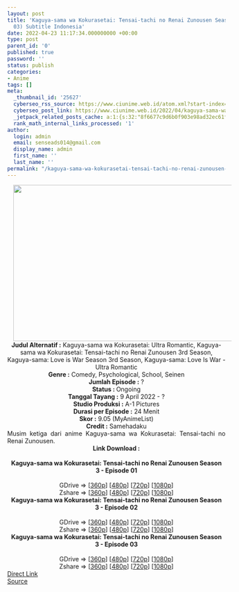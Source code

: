 ```yaml
---
layout: post
title: 'Kaguya-sama wa Kokurasetai: Tensai-tachi no Renai Zunousen Season 3 (Episode
  03) Subtitle Indonesia'
date: 2022-04-23 11:17:34.000000000 +00:00
type: post
parent_id: '0'
published: true
password: ''
status: publish
categories:
- Anime
tags: []
meta:
  _thumbnail_id: '25627'
  cyberseo_rss_source: https://www.ciunime.web.id/atom.xml?start-index=1
  cyberseo_post_link: https://www.ciunime.web.id/2022/04/kaguya-sama-wa-kokurasetai-tensai-tachi.html
  _jetpack_related_posts_cache: a:1:{s:32:"8f6677c9d6b0f903e98ad32ec61f8deb";a:2:{s:7:"expires";i:1658385844;s:7:"payload";a:3:{i:0;a:1:{s:2:"id";i:27061;}i:1;a:1:{s:2:"id";i:26957;}i:2;a:1:{s:2:"id";i:26852;}}}}
  rank_math_internal_links_processed: '1'
author:
  login: admin
  email: senseads014@gmail.com
  display_name: admin
  first_name: ''
  last_name: ''
permalink: "/kaguya-sama-wa-kokurasetai-tensai-tachi-no-renai-zunousen-season-3-episode-03-subtitle-indonesia/"
---
```

<div class="separator" style="clear: both; text-align: center;"><a href="https://blogger.googleusercontent.com/img/b/R29vZ2xl/AVvXsEj7t-LrGYjMMnx2zrtMpwzGwINyvvfyxyNWuNjDBiWCsaMCEkCywp2MvVARu5QN41rdsyTv-3ZwBL5Y9lrGRm35SxGGWeYuT-wjLenabC4S8ixciMksWJHmijoa5DrCVwq4ZNhU6kpP50YGSpbYxkRq85ju2iPamMQD_VtdulYnLpcJl7SxshB80PZt/s1280/Kaguya-sama%20wa%20Kokurasetai%20-%20Tensai-tachi%20no%20Renai%20Zunousen%20Season%203.jpg" style="margin-left: 1em; margin-right: 1em;"><img border="0" data-original-height="720" data-original-width="1280" height="360" src="{{ site.baseurl }}/assets/2022/04/Kaguya-sama%20wa%20Kokurasetai%20-%20Tensai-tachi%20no%20Renai%20Zunousen%20Season%203.jpg" width="640" /></a></div>
<div class="separator" style="clear: both; text-align: center;"></div>
<div style="text-align: center;"><b>Judul</b><b><b> Alternatif</b> :</b> Kaguya-sama wa Kokurasetai: Ultra Romantic,&nbsp;Kaguya-sama wa Kokurasetai: Tensai-tachi no Renai Zunousen 3rd Season, Kaguya-sama: Love is War Season 3rd Season,&nbsp;Kaguya-sama: Love Is War - Ultra Romantic</div>
<div style="text-align: center;"><b><b>Genre :</b></b> Comedy, Psychological, School, Seinen</div>
<div style="text-align: center;"><b>Jumlah Episode :</b> ?<br /><b>Status :&nbsp;</b>Ongoing<br /><b>Tanggal Tayang :</b> 9 April&nbsp;2022 - ?<br /><b>Studio Produksi :</b>&nbsp;A-1 Pictures<br /><b>Durasi per Episode :</b> 24 Menit</div>
<div style="text-align: center;"><b>Skor :</b> 9.05 (MyAnimeList)</div>
<div style="text-align: center;"><b>Credit :</b>&nbsp;Samehadaku</div>
<div style="text-align: center;"></div>
<div style="text-align: justify;">Musim ketiga dari anime&nbsp;Kaguya-sama wa Kokurasetai: Tensai-tachi no Renai Zunousen.</div>
<div style="text-align: justify;"></div>
<div style="text-align: justify;"></div>
<div style="text-align: center;">
<div style="text-align: center;">
<div style="text-align: left;">
<div style="text-align: center;"><b>Link Download :</b></div>
<div style="text-align: center;"><b><br /></b></div>
<div style="text-align: center;"><span style="text-align: left;"><b>Kaguya-sama wa Kokurasetai: Tensai-tachi no Renai Zunousen Season 3&nbsp;</b></span><b>- Episode 01</b></div>
<div style="text-align: center;"><b><br /></b></div>
<div style="text-align: center;">GDrive =&gt; [<a href="https://acefile.co/f/72164579/kwk-s3-01-360p-samehadaku-care-mp4" target="_blank" rel="noopener">360p</a>] [<a href="https://acefile.co/f/72164583/kwk-s3-01-480p-samehadaku-care-mp4" target="_blank" rel="noopener">480p</a>] [<a href="https://acefile.co/f/72164935/kwk-s3-01-mp4hd-samehadaku-care-mp4" target="_blank" rel="noopener">720p</a>] [<a href="https://acefile.co/f/72165337/kwk-s3-01-fullhd-samehadaku-care-mp4" target="_blank" rel="noopener">1080p</a>]</div>
<div style="text-align: center;">Zshare =&gt; [<a href="https://www88.zippyshare.com/v/WTITDb1x/file.html" target="_blank" rel="noopener">360p</a>] [<a href="https://www88.zippyshare.com/v/vDjqEppr/file.html" target="_blank" rel="noopener">480p</a>] [<a href="https://www39.zippyshare.com/v/05YfWNav/file.html" target="_blank" rel="noopener">720p</a>] [<a href="https://www79.zippyshare.com/v/O0Bd6TMR/file.html" target="_blank" rel="noopener">1080p</a>]</div>
<div style="text-align: center;"></div>
<div style="text-align: center;">
<div><span style="text-align: left;"><b>Kaguya-sama wa Kokurasetai: Tensai-tachi no Renai Zunousen Season 3&nbsp;</b></span><b>- Episode 02</b></div>
<div><b><br /></b></div>
<div>GDrive =&gt; [<a href="https://acefile.co/f/72714086/kwk-s3-02-360p-samehadaku-care-mp4" target="_blank" rel="noopener">360p</a>] [<a href="https://acefile.co/f/72714094/kwk-s3-02-480p-samehadaku-care-mp4" target="_blank" rel="noopener">480p</a>] [<a href="https://acefile.co/f/72714259/kwk-s3-02-mp4hd-samehadaku-care-mp4" target="_blank" rel="noopener">720p</a>] [<a href="https://acefile.co/f/72714800/kwk-s3-02-fullhd-samehadaku-care-mp4" target="_blank" rel="noopener">1080p</a>]</div>
<div>Zshare =&gt; [<a href="https://www118.zippyshare.com/v/H3gYujJe/file.html" target="_blank" rel="noopener">360p</a>] [<a href="https://www118.zippyshare.com/v/hqhimmke/file.html" target="_blank" rel="noopener">480p</a>] [<a href="https://www94.zippyshare.com/v/TK85yKYY/file.html" target="_blank" rel="noopener">720p</a>] [<a href="https://www98.zippyshare.com/v/WpJUC72Z/file.html" target="_blank" rel="noopener">1080p</a>]</div>
<div></div>
<div>
<div><span style="text-align: left;"><b>Kaguya-sama wa Kokurasetai: Tensai-tachi no Renai Zunousen Season 3&nbsp;</b></span><b>- Episode 03</b></div>
<div><b><br /></b></div>
<div>GDrive =&gt; [<a href="https://acefile.co/f/73236716/kwk-s3-03-360p-samehadaku-care-mp4" target="_blank" rel="noopener">360p</a>] [<a href="https://acefile.co/f/73236725/kwk-s3-03-480p-samehadaku-care-mp4" target="_blank" rel="noopener">480p</a>] [<a href="https://acefile.co/f/73236852/kwk-s3-03-mp4hd-samehadaku-care-mp4" target="_blank" rel="noopener">720p</a>] [<a href="https://acefile.co/f/73237303/kwk-s3-03-fullhd-samehadaku-care-mp4" target="_blank" rel="noopener">1080p</a>]</div>
<div>Zshare =&gt; [<a href="https://www58.zippyshare.com/v/iiFJrA7V/file.html" target="_blank" rel="noopener">360p</a>] [<a href="https://www58.zippyshare.com/v/Ot04ju2w/file.html" target="_blank" rel="noopener">480p</a>] [<a href="https://www33.zippyshare.com/v/pYNnAfRD/file.html" target="_blank" rel="noopener">720p</a>] [<a href="https://www99.zippyshare.com/v/cEOGZqRD/file.html" target="_blank" rel="noopener">1080p</a>]</div>
</div>
</div>
</div>
</div>
</div>
<link rel="stylesheet" href="https://cdnjs.cloudflare.com/ajax/libs/font-awesome/4.7.0/css/font-awesome.min.css" />
<div class="divbtn"> <a href="https://handymansurrender.com/fihup8buzv?key=94550f7ce39444073321dde3b8782f97" class="btn"><i class="fa fa-download"></i> Direct Link</a> <br /><a href="https://www.ciunime.web.id/2022/04/kaguya-sama-wa-kokurasetai-tensai-tachi.html">Source</a> </div>
